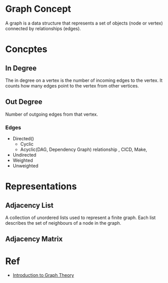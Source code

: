 # Graph Concept
A graph is a data structure that represents a set of objects (node or vertex) connected by relationships (edges).
# Concptes
## In Degree
The in degree on a vertex is the number of incoming edges to the vertex.
It counts how many edges point to the vertex from other vertices.
## Out Degree
Number of outgoing edges from that vertex.
### Edges
- Directed()
  - Cyclic
  - Acyclic(DAG, Dependency Graph)
  relationship ,
  CICD, Make,
- Undirected
- Weighted
- Unweighted
# Representations
## Adjacency List
A collection of unordered lists used to represent a finite graph.
Each list describes the set of neighbours of a node in the graph.
## Adjacency Matrix


# Ref
- [Introduction to Graph Theory](../../../asset/books/graph/IntroductiontoGraphTheory--RichardJ_Trudeau&chenjin5_com--2021--cj5--a817d8e677369f18bcf58b161e46fde4--Anna'sArchive.mobi)
